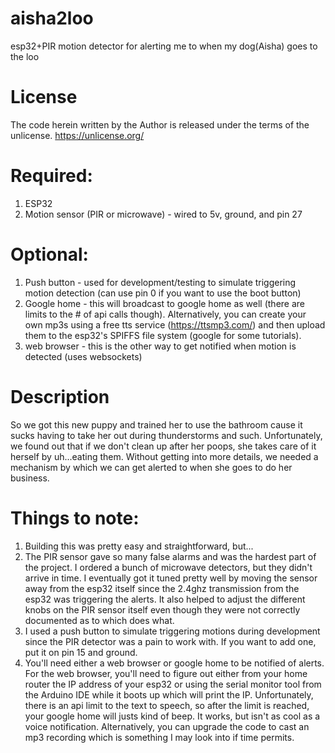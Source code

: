 # aisha2loo
esp32+PIR motion detector for alerting me to when my dog(Aisha) goes to the loo


# License
The code herein written by the Author is released under the terms of the unlicense. https://unlicense.org/

# Required:
1) ESP32
2) Motion sensor (PIR or microwave) - wired to 5v, ground, and pin 27

# Optional:
1) Push button - used for development/testing to simulate triggering motion detection (can use pin 0 if you want to use the boot button)
2) Google home - this will broadcast to google home as well (there are limits to the # of api calls though). Alternatively, you can create your own mp3s using a free tts service (https://ttsmp3.com/) and then upload them to the esp32's SPIFFS file system (google for some tutorials).
3) web browser - this is the other way to get notified when motion is detected (uses websockets)

# Description
So we got this new puppy and trained her to use the bathroom cause it sucks having to take her out during thunderstorms and such.
Unfortunately, we found out that if we don't clean up after her poops, she takes care of it herself by uh...eating them. 
Without getting into more details, we needed a mechanism by which we can get alerted to when she goes to do her business. 

# Things to note:
1) Building this was pretty easy and straightforward, but...
2) The PIR sensor gave so many false alarms and was the hardest part of the project. I ordered a bunch of microwave detectors, but they didn't arrive in time. I eventually got it tuned pretty well by moving the sensor away from the esp32 itself since the 2.4ghz transmission from the esp32 was triggering the alerts. It also helped to adjust the different knobs on the PIR sensor itself even though they were not correctly documented as to which does what. 
3) I used a push button to simulate triggering motions during development since the PIR detector was a pain to work with. If you want to add one, put it on pin 15 and ground.
4) You'll need either a web browser or google home to be notified of alerts. For the web browser, you'll need to figure out either from your home router the IP address of your esp32 or using the serial monitor tool from the Arduino IDE while it boots up which will print the IP. Unfortunately, there is an api limit to the text to speech, so after the limit is reached, your google home will justs kind of beep. It works, but isn't as cool as a voice notification. Alternatively, you can upgrade the code to cast an mp3 recording which is something I may look into if time permits. 





